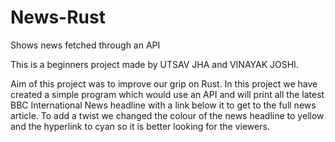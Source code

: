 # News-Rust
Shows news fetched through an API

This is a beginners project made by UTSAV JHA and VINAYAK JOSHI.


Aim of this project was to improve our grip on Rust.
In this project we have created a simple program which would use an API
and will print all the latest BBC International News headline with a link
below it to get to the full news article. To add a twist we changed the 
colour of the news headline to yellow and the hyperlink to cyan so it is 
better looking for the viewers.

